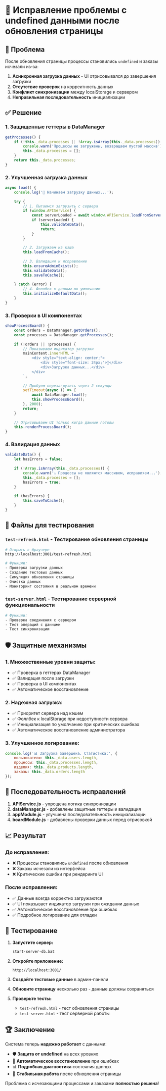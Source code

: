 # 🔄 Исправление проблемы с undefined данными после обновления страницы

## 🎯 Проблема

После обновления страницы процессы становились `undefined` и заказы исчезали из-за:

1. **Асинхронная загрузка данных** - UI отрисовывался до завершения загрузки
2. **Отсутствие проверок** на корректность данных
3. **Конфликт синхронизации** между localStorage и сервером
4. **Неправильная последовательность** инициализации

## ✅ Решение

### 1. **Защищенные геттеры в DataManager**
```javascript
getProcesses() { 
    if (!this._data.processes || !Array.isArray(this._data.processes)) {
        console.warn('Процессы не загружены, возвращаем пустой массив');
        this._data.processes = [];
    }
    return this._data.processes;
}
```

### 2. **Улучшенная загрузка данных**
```javascript
async load() {
    console.log('📅 Начинаем загрузку данных...');
    
    try {
        // 1. Пытаемся загрузить с сервера
        if (window.APIService) {
            const serverLoaded = await window.APIService.loadFromServer();
            if (serverLoaded) {
                this.validateData();
                return;
            }
        }
        
        // 2. Загружаем из кэша
        this.loadFromCache();
        
        // 3. Валидация и исправление
        this.ensureAdminExists();
        this.validateData();
        this.saveToCache();
        
    } catch (error) {
        // 4. Фоллбек к данным по умолчанию
        this.initializeDefaultData();
    }
}
```

### 3. **Проверки в UI компонентах**
```javascript
showProcessBoard() {
    const orders = DataManager.getOrders();
    const processes = DataManager.getProcesses();
    
    if (!orders || !processes) {
        // Показываем индикатор загрузки
        mainContent.innerHTML = `
            <div style="text-align: center;">
                <div style="font-size: 24px;">🔄</div>
                <div>Загрузка данных...</div>
            </div>
        `;
        
        // Пробуем перезагрузить через 2 секунды
        setTimeout(async () => {
            await DataManager.load();
            this.showProcessBoard();
        }, 2000);
        return;
    }
    
    // Отрисовываем UI только когда данные готовы
    this.renderProcessBoard();
}
```

### 4. **Валидация данных**
```javascript
validateData() {
    let hasErrors = false;
    
    if (!Array.isArray(this._data.processes)) {
        console.warn('⚠️ Процессы не являются массивом, исправляем...');
        this._data.processes = [];
        hasErrors = true;
    }
    
    if (hasErrors) {
        this.saveToCache();
    }
}
```

## 🚀 Файлы для тестирования

### `test-refresh.html` - Тестирование обновления страницы
```bash
# Открыть в браузере
http://localhost:3001/test-refresh.html

# Функции:
- Проверка загрузки данных
- Создание тестовых данных  
- Симуляция обновления страницы
- Очистка данных
- Мониторинг состояния в реальном времени
```

### `test-server.html` - Тестирование серверной функциональности
```bash
# Функции:
- Проверка соединения с сервером
- Тест операций с данными
- Тест синхронизации
```

## 🛡️ Защитные механизмы

### 1. **Множественные уровни защиты:**
- ✅ Проверка в геттерах DataManager
- ✅ Валидация после загрузки
- ✅ Проверка в UI компонентах
- ✅ Автоматическое восстановление

### 2. **Надежная загрузка:**
- ✅ Приоритет сервера над кэшем
- ✅ Фоллбек к localStorage при недоступности сервера
- ✅ Инициализация по умолчанию при критических ошибках
- ✅ Автоматическое восстановление администратора

### 3. **Улучшенное логирование:**
```javascript
console.log('📊 Загрузка завершена. Статистика:', {
    пользователи: this._data.users.length,
    процессы: this._data.processes.length,
    изделия: this._data.products.length,
    заказы: this._data.orders.length
});
```

## 🔧 Последовательность исправлений

1. **APIService.js** - упрощена логика синхронизации
2. **dataManager.js** - добавлены защитные геттеры и валидация
3. **appModule.js** - улучшена последовательность инициализации
4. **boardModule.js** - добавлены проверки данных перед отрисовкой

## 📈 Результат

### До исправления:
- ❌ Процессы становились `undefined` после обновления
- ❌ Заказы исчезали из интерфейса
- ❌ Критические ошибки при рендеринге UI

### После исправления:
- ✅ Данные всегда корректно загружаются
- ✅ UI показывает индикатор загрузки при ожидании данных
- ✅ Автоматическое восстановление при ошибках
- ✅ Подробное логирование для отладки

## 🎯 Тестирование

1. **Запустите сервер:**
   ```bash
   start-server-db.bat
   ```

2. **Откройте приложение:**
   ```
   http://localhost:3001/
   ```

3. **Создайте тестовые данные** в админ-панели

4. **Обновите страницу** несколько раз - данные должны сохраняться

5. **Проверьте тесты:**
   - `test-refresh.html` - тест обновления страницы
   - `test-server.html` - тест серверной работы

## 🏆 Заключение

Система теперь **надежно работает** с данными:
- 🛡️ **Защита от undefined** на всех уровнях
- 🔄 **Автоматическое восстановление** при ошибках
- 📊 **Подробная диагностика** состояния данных
- 🚀 **Стабильная работа** после обновления страницы

Проблема с исчезающими процессами и заказами **полностью решена**!
